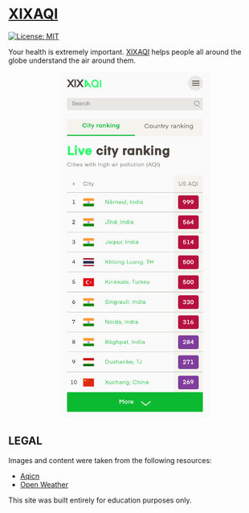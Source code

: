 # [XIXAQI](https://xixaqi.herokuapp.com/)
[![License: MIT](https://img.shields.io/badge/License-MIT-blue.svg)](https://opensource.org/licenses/MIT)

Your health is extremely important. [XIXAQI](https://xixaqi.herokuapp.com/) helps people all around the globe understand the air around them.

<p align="center">
  <img src="https://raw.githubusercontent.com/sahilchouksey/xixaqi/master/screenshot.png?token=AOF6NJB6MV562LOBF7KN2MLARQIMM" width="300" alt="xixaqi"/>
</p>

## LEGAL

Images and content were taken from the following resources:

* [Aqicn](https://aqicn.org/)
* [Open Weather](https://openweathermap.org)

This site was built entirely for education purposes only.
